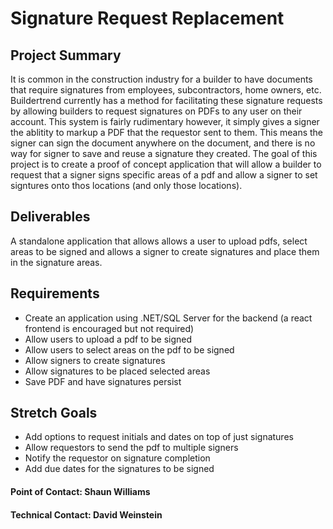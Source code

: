 # Signature Request Replacement

## Project Summary
It is common in the construction industry for a builder to have documents that require signatures from employees, subcontractors, home owners, etc. Buildertrend currently has a method for facilitating these signature requests by allowing builders to request signatures on PDFs to any user on their account. This system is fairly rudimentary however, it simply gives a signer the ablitity to markup a PDF that the requestor sent to them. This means the signer can sign the document anywhere on the document, and there is no way for signer to save and reuse a signature they created. The goal of this project is to create a proof of concept application that will allow a builder to request that a signer signs specific areas of a pdf and allow a signer to set signtures onto thos locations (and only those locations).

## Deliverables
A standalone application that allows allows a user to upload pdfs, select areas to be signed and allows a signer to create signatures and place them in the signature areas.

## Requirements
* Create an application using .NET/SQL Server for the backend (a react frontend is encouraged but not required)
* Allow users to upload a pdf to be signed
* Allow users to select areas on the pdf to be signed
* Allow signers to create signatures
* Allow signatures to be placed selected areas
* Save PDF and have signatures persist


## Stretch Goals
* Add options to request initials and dates on top of just signatures
* Allow requestors to send the pdf to multiple signers
* Notify the requestor on signature completion
* Add due dates for the signatures to be signed

#### Point of Contact: Shaun Williams
#### Technical Contact: David Weinstein
